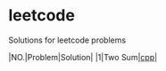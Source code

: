 # leetcode
Solutions for leetcode problems

|NO.|Problem|Solution|
|1|Two Sum|[cpp](./TwoSum/sol1.cpp)|
